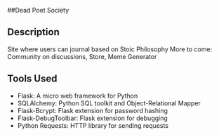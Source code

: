 ##Dead Poet Society

## Description
Site where users can journal based on Stoic Philosophy
More to come: Community on discussions, Store, Meme Generator

## Tools Used
- Flask: A micro web framework for Python
- SQLAlchemy: Python SQL toolkit and Object-Relational Mapper
- Flask-Bcrypt: Flask extension for password hashing
- Flask-DebugToolbar: Flask extension for debugging
- Python Requests: HTTP library for sending requests

